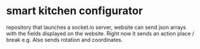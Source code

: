 # **smart kitchen configurator**
repository that launches a socket.io server, website can send json arrays with the fields displayed on the website. Right now it sends an action place / break e.g. Also sends rotation and coordinates.
